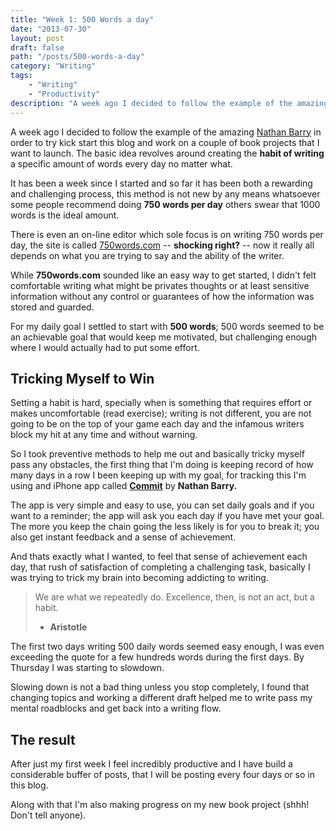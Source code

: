 ```yaml
---
title: "Week 1: 500 Words a day"
date: "2013-07-30"
layout: post
draft: false
path: "/posts/500-words-a-day"
category: "Writing"
tags:
    - "Writing"
    - "Productivity"
description: "A week ago I decided to follow the example of the amazing Nathan Barry in order to try kick start this blog and work on a couple of book projects that I want to launch. The basic idea revolves around creating the habit of writing a specific amount of words every day no matter what."
---
```


A week ago I decided to follow the example of the amazing [Nathan Barry](http://nathanbarry.com/) in order to try kick start this blog and work on a couple of book projects that I want to launch. The basic idea revolves around creating the **habit of writing** a specific amount of words every day no matter what. 

It has been a week since I started and so far it has been both a rewarding and challenging process, this method is not new by any means whatsoever some people recommend doing **750 words per day** others swear that 1000 words is the ideal amount.

There is even an on-line editor which sole focus is on writing 750 words per day, the site is called [750words.com](http://750words.com/) -- **shocking right?** -- now it really all depends on what you are trying to say and the ability of the writer.

While **750words.com** sounded like an easy way to get started, I didn't felt comfortable writing what might be privates thoughts or at least sensitive information without any control or guarantees of how the information was stored and guarded.

For my daily goal I settled to start with **500 words**; 500 words seemed to be an achievable goal that would keep me motivated, but challenging enough where I would actually had to put some effort.

## Tricking Myself to Win

Setting a habit is hard, specially when is something that requires effort or makes uncomfortable (read exercise); writing is not different, you are not going to be on the top of your game each day and the infamous writers block my hit at any time and without warning.

So I took preventive methods to help me out and basically tricky myself pass any obstacles, the first thing that I'm doing is keeping record of how many days in a row I been keeping up with my goal, for tracking this I'm using and iPhone app called [**Commit**](https://itunes.apple.com/us/app/commit/id473527073?mt=8) by **Nathan Barry.**

The app is very simple and easy to use, you can set daily goals and if you want to a reminder; the app will ask you each day if you have met your goal. The more you keep the chain going the less likely is for you to break it; you also get instant feedback and a sense of achievement. 

And thats exactly what I wanted, to feel that sense of achievement each day, that rush of satisfaction of completing a challenging task, basically I was trying to trick my brain into becoming addicting to writing. 

> We are what we repeatedly do. Excellence, then, is not an act, but a habit. 
> - **Aristotle**

The first two days writing 500 daily words seemed easy enough, I was even exceeding the quote for a few hundreds words during the first days. By Thursday I was starting to slowdown. 

Slowing down is not a bad thing unless you stop completely, I found that changing topics and working a different draft helped me to write pass my mental roadblocks and get back into a writing flow.


## The result

After just my first week I feel incredibly productive and I have build a considerable buffer of posts, that I will be posting every four days or so in this blog.

Along with that I'm also making progress on my new book project (shhh! Don't tell anyone).
